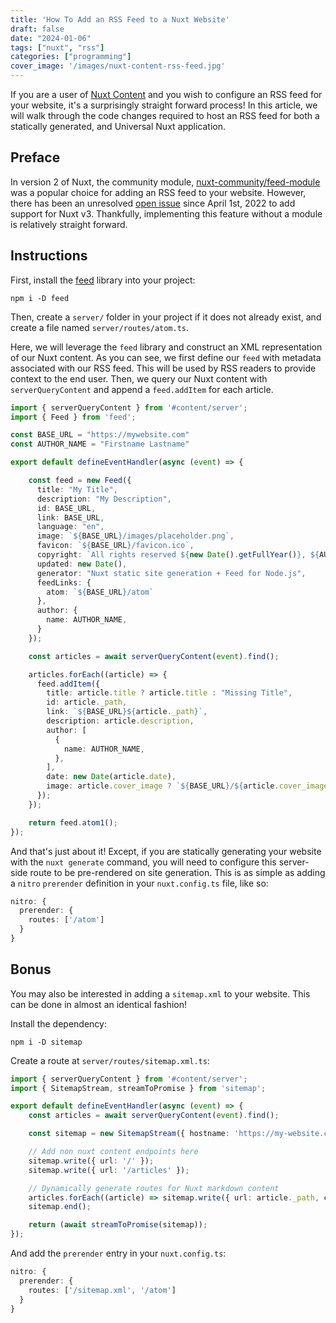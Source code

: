 ```yaml
---
title: 'How To Add an RSS Feed to a Nuxt Website'
draft: false
date: "2024-01-06"
tags: ["nuxt", "rss"]
categories: ["programming"]
cover_image: '/images/nuxt-content-rss-feed.jpg'
---
```


If you are a user of [Nuxt Content](https://content.nuxt.com/) and you wish to configure an RSS feed for your website, it's a surprisingly straight forward process! In this article, we will walk through the code changes required to host an RSS feed for both a statically generated, and Universal Nuxt application.

<!--more-->

## Preface

In version 2 of Nuxt, the community module, [nuxt-community/feed-module](https://github.com/nuxt-community/feed-module) was a popular choice for adding an RSS feed to your website. However, there has been an unresolved [open issue](https://github.com/nuxt-community/feed-module/issues/106) since April 1st, 2022 to add support for Nuxt v3. Thankfully, implementing this feature without a module is relatively straight forward.

## Instructions

First, install the [feed](https://www.npmjs.com/package/feed) library into your project:

```shell
npm i -D feed
```

Then, create a `server/` folder in your project if it does not already exist, and create a file named `server/routes/atom.ts`.

Here, we will leverage the `feed` library and construct an XML representation of our Nuxt content. As you can see, we first define our `feed` with metadata associated with our RSS feed. This will be used by RSS readers to provide context to the end user. Then, we query our Nuxt content with `serverQueryContent` and append a `feed.addItem` for each article.

```ts
import { serverQueryContent } from '#content/server';
import { Feed } from 'feed';

const BASE_URL = "https://mywebsite.com"
const AUTHOR_NAME = "Firstname Lastname"

export default defineEventHandler(async (event) => {

    const feed = new Feed({
      title: "My Title",
      description: "My Description",
      id: BASE_URL,
      link: BASE_URL,
      language: "en",
      image: `${BASE_URL}/images/placeholder.png`,
      favicon: `${BASE_URL}/favicon.ico`,
      copyright: `All rights reserved ${new Date().getFullYear()}, ${AUTHOR_NAME}`,
      updated: new Date(),
      generator: "Nuxt static site generation + Feed for Node.js",
      feedLinks: {
        atom: `${BASE_URL}/atom`
      },
      author: {
        name: AUTHOR_NAME,
      }
    });

    const articles = await serverQueryContent(event).find();

    articles.forEach((article) => {
      feed.addItem({
        title: article.title ? article.title : "Missing Title",
        id: article._path,
        link: `${BASE_URL}${article._path}`,
        description: article.description,
        author: [
          {
            name: AUTHOR_NAME,
          },
        ],
        date: new Date(article.date),
        image: article.cover_image ? `${BASE_URL}/${article.cover_image}` : undefined
      });
    });

    return feed.atom1();
});
```

And that's just about it! Except, if you are statically generating your website with the `nuxt generate` command, you will need to configure this server-side route to be pre-rendered on site generation.  This is as simple as adding a `nitro` `prerender` definition in your `nuxt.config.ts` file, like so:

```ts
nitro: {
  prerender: {
    routes: ['/atom']
  }
}
```

## Bonus

You may also be interested in adding a `sitemap.xml` to your website. This can be done in almost an identical fashion!

Install the dependency:

```shell
npm i -D sitemap
```

Create a route at `server/routes/sitemap.xml.ts`:

```ts
import { serverQueryContent } from '#content/server';
import { SitemapStream, streamToPromise } from 'sitemap';

export default defineEventHandler(async (event) => {
    const articles = await serverQueryContent(event).find();

    const sitemap = new SitemapStream({ hostname: 'https://my-website.com/' });

    // Add non nuxt content endpoints here
    sitemap.write({ url: '/' });
    sitemap.write({ url: '/articles' });

    // Dynamically generate routes for Nuxt markdown content
    articles.forEach((article) => sitemap.write({ url: article._path, changefreq: 'monthly' }));
    sitemap.end();

    return (await streamToPromise(sitemap));
});
```

And add the `prerender` entry in your `nuxt.config.ts`:

```ts
nitro: {
  prerender: {
    routes: ['/sitemap.xml', '/atom']
  }
}
```
